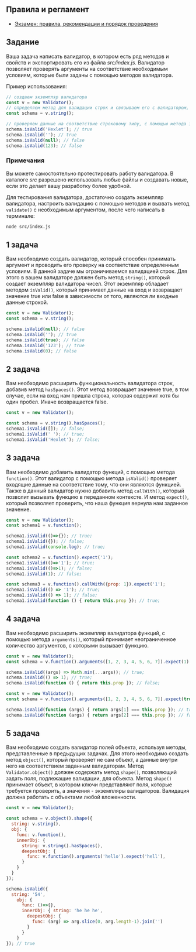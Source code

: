 ## Правила и регламент

- [Экзамен: правила, рекомендации и порядок проведения](https://hexly.notion.site/d9289c18871c44508bc7c7f05a51d94f)

## Задание

Ваша задача написать валидатор, в котором есть ряд методов и свойств и экспортировать его из файла *src/index.js*. Валидатор позволяет проверять аргументы на соответствие необходимым условиям, которые были заданы с помощью методов валидатора.

Пример использования:

```javascript
// создаем экземпляр валидатора
const v = new Validator();
// определяем метод для валидации строк и связываем его с валидатором, обращаясь к нему через переменную.
const schema = v.string();

// проверяем данные на соответствие строковому типу, с помощью метода isValid()
schema.isValid('Hexlet'); // true
schema.isValid(''); // true
schema.isValid(null); // false
schema.isValid(123); // false
```

### Примечания

Вы можете самостоятельно протестировать работу валидатора. В каталоге *src* разрешено использовать любые файлы и создавать новые, если это делает вашу разработку более удобной.

Для тестирования валидатора, достаточно создать экземпляр валидатора, настроить валидацию с помощью методов и вызвать метод `validate()` с необходимым аргументом, после чего написать в терминале:

```bash
node src/index.js
```

## 1 задача

Вам необходимо создать валидатор, который способен принимать аргумент и проводить его проверку на соответствие определенным условиям. В данной задаче мы ограничиваемся валидацией строк. Для этого в вашем валидаторе должен быть метод `string()`, который создает экземпляр валидатора чисел. Этот экземпляр обладает методом `isValid()`, который принимает данные на вход и возвращает значение true или false в зависимости от того, являются ли входные данные строкой.

```javascript
const v = new Validator();
const schema = v.string();

schema.isValid(null); // false
schema.isValid(''); // true
schema.isValid(true); // false
schema.isValid('123'); // true
schema.isValid(0); // false
```

## 2 задача

Вам необходимо расширить функциональность валидатора строк, добавив метод `hasSpaces()`. Этот метод возвращает значение true, в том случае, если на вход нам пришла строка, которая содержит хотя бы один пробел. Иначе возвращается false.

```javascript
const v = new Validator();

const schema = v.string().hasSpaces();
schema1.isValid([]); // false;
schema1.isValid(' '); // true;
schema1.isValid('Hexlet'); // false;
```

## 3 задача

Вам необходимо добавить валидатор функций, с помощью метода `function()`. Этот валидатор с помощью метода `isValid()` проверяет входящие данные на соответствие тому, что они являются функцией. Также в данный валидатор нужно добавить метод `callWith()`, который позволит вызывать функцию в переданном контексте. И метод  `expect()`, который позволяет проверить, что наша функция вернула нам заданное значение.

```javascript
const v = new Validator();
const schema1 = v.function(); 

schema1.isValid(()=>{}); // true;
schema1.isValid({}); // false;
schema1.isValid(console.log); // true;

const schema2 = v.function().expect('1'); 
schema1.isValid(()=>'1'); // true;
schema1.isValid(()=>1); // false;
schema1.isValid(1); // false;

const schema3 = v.function().callWith({prop: 1}).expect('1'); 
schema1.isValid(() => '1'); // true;
schema1.isValid(() => 1); // false;
schema1.isValid(function () { return this.prop }); // true;
```

## 4 задача

Вам необходимо расширить экземпляр валидатора функций, с помощью метода `arguments()`, который принимает неограниченное количество аргументов, с которыми вызывает функцию.

```javascript
const v = new Validator();
const schema = v.function().arguments([1, 2, 3, 4, 5, 6, 7]).expect(1); 

schema.isValid((args) => Math.min(...args)); // true;
schema.isValid(() => 1); // true;
schema.isValid(function () { return this.prop }); // false;

const v = new Validator();
const schema = v.function().arguments([1, 2, 3, 4, 5, 6, 7]).expect(true).callWith({prop: 2});

schema.isValid(function (args) { return args[1] === this.prop }); // true;
schema.isValid(function (args) { return args[2] === this.prop }); // false;

```

## 5 задача

Вам необходимо создать валидатор полей объекта, используя методы, представленные в предыдущих задачах. Для этого необходимо создать метод `object()`, который проверяет не сам объект, а данные внутри него на соответствием заданным валидаторам. Метод `Validator.object()` должен содержать метод `shape()`, позволяющий задать поля, подлежащие валидации, для объекта. Метод `shape()` принимает объект, в котором ключи представляют поля, которые требуется проверить, а значения - экземпляры валидаторов. Валидация должна работать с объектами любой вложенности.

```javascript
const v = new Validator();

const schema = v.object().shape({
  string: v.string(),
  obj: {
    func: v.function(),
    innerObj: {
      string: v.string().hasSpaces(),
      deepestObj: {
        func: v.function().arguments('hello').expect('hell'),
      }
    }
  }
});

schema.isValid({ 
  string: '54', 
    obj: { 
      func: ()=>{}, 
      innerObj: { string: 'he he he', 
        deepestObj: { 
          func: (arg) => arg.slice(0, arg.length-1).join('')
        }
      }
    }
}); // true
